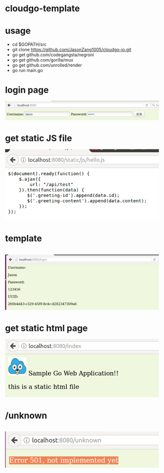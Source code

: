 # cloudgo-template

# usage
 
- cd $GOPATH/src
- git clone https://github.com/JasonZang1005/cloudgo-io.git
- go get github.com/codegangsta/negroni
- go get github.com/gorilla/mux
- go get github.com/unrolled/render
- go run main.go

# login page
  ![](https://github.com/JasonZang1005/cloudgo-io/raw/master/result/login.jpg)

# get static JS file
  ![](https://github.com/JasonZang1005/cloudgo-io/raw/master/result/getJS.jpg)

# template
  ![](https://github.com/JasonZang1005/cloudgo-io/raw/master/result/outputForm.png)

# get static html page
  ![](https://github.com/JasonZang1005/cloudgo-io/raw/master/result/staticFile.png)

# /unknown
  ![](https://github.com/JasonZang1005/cloudgo-io/raw/master/result/E.png)
